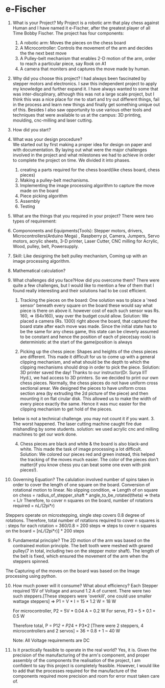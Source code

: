 # e-Fischer
1. What is your Project?
My Project is a robotic arm that play chess against Human and I have named it e-Fischer, after the greatest player of all Time Bobby Fischer.
The project has four components: 
    1. A robotic arm: Moves the pieces on the chess board
    2. A Microcontroller: Controls the movement of the arm and decides the the next best move
    3. A Pulley-belt mechanism that enables 2-D motion of the arm, order to reach a particular piece, say Rook on A1
    4. A camera that moniters and captures the move made by human.

2. Why did you choose this project? 
I had always been fascinated by stepper motors and electronics. I saw this independent project to apply my knowledge and further expand it. 
I have always wanted to some that was inter-discplinary, although this was not a large scale project, but I think this was a nice place for me to start and try out different things, fail in the process and learn new things and finally get something unique out of this. 
Besides I also saw opportunity to use various other tools and techniques that were available to us at the campus: 3D printing, moulding, cnc-milling and laser cutting.

3. How did you start?
4. What was your design procedure?  
We started out by first making a proper idea for design on paper and with documentation. By laying out what were the major challenges involved in the project and what milestones we had to achieve in order to complete the project on time. We divided it into phases. 
    1. creating a parts required for the chess board(like chess board, chess pieces)
    2. Making a pulley-belt mechanisms. 
    3. Implementing the image processing algorithm to capture the move made on the board
    4. Piece picking algorithm
    5. Assembly
    6. Testing

5. What are the things that you required in your project?
There were two types of requirement: 
1. Compononents and Equipments(Tools): Stepper motors, drivers, Microcontrollers(Arduino Mega) , Raspberry pi, Camera, Jumpers, Servo motors, acrylic sheets, 3-D printer, Laser Cutter, CNC milling for Acrylic, Wood, pulley, belt, Powersupply.
2. Skill: Like designing the belt pulley mechanism, Coming up with an image processing algorithm.

6. Mathematical calculation?

7. What challenges did you face?How did you overcome them?
There were quite a few challenges, but I would like to mention a few of them that I found really interesting and their solutions had to be cost efficient.

    1. Tracking the pieces on the board: One solution was to place a 'reed sensor' beneath every square on the board these would say what piece is there on above it. however cost of each such sensor was Rs. 160, => (64x160), way over the budget could allow. 
    Solution: We placed a camera (Rs. 1300) right above the board, that captured the board state after each move was made. Since the initial state has to be the same for any chess game, this state can be cleverly assumed to be constant and hence the position of each of piece(say rook) is deterministic at the start of the game(position is always 

    2. Picking up the chess piece: Shapes and heights of the chess pieces are different. This made it difficult for 
        us to come up with a general clipping mechanism, and what should be the depth to which the clipping mechanisms
        should drop in order to pick the piece. 
    Solution: 3D printer saved the day! Thanks to our instructor(Dr. Surya IIT Hyd.), we had access to 3D printers. So we decided to print our own chess pieces. Normally, the chess pieces do not have uniform cross sectional arear. We designed the pieces to have uniform cross section area (by extruding the 2d picture of the piece) and then mounting it on flat cirular disk. This allowed us to make the width of every piece exactly the same. Hence it was muc easier for the clipping mechanism to get hold of the pieces. 
    
    below is not a technical challenge. you may not count it if you want. 
    3. The worst happened. The laser cutting machine caught fire due mishandling by some students.
    solution: we used acrylic cnc and milling machines to get our work done. 

    4. Chess pieces are black and white & the board is also black-and white. This made the task of image processing a lot difficult. 
    Solution: We colored our pieces red and green instead, this helped the tracking of the moves much easier. The color of the pieces don't matter(if you know chess you can beat some one even with pink pieces!). 





8. Governing Equation?
The calulation involved number of spins taken in order to cover the length of one square on the board. Conversion of rotational motion to linear. 
        No slipping condition, 
            => Length of on square on chess = radius_of_stepper_shaft * angle_to_be_rotated(theta)
            => theta = L/r
            Therefore, to cover n squares on the board, number of rotations required  = n*L/(2*pi*r)

Steppers operate on microstepping, single step covers 0.8 degree of rotations. Therefore, total number of rotations required to cover n squares is : 
            steps for each rotation = 360/0.8 = 200 steps 
            => steps to cover n squares on the board = [n*L/(2*pi*r)] * 200   steps
            


9. Fundamental principle?
The 2D motion of the arm was based on the contrained motion principle. The belt tooth were meshed with geared pulley(7 in total, including two on the stepper motor shaft). The length of the belt is fixed, which ensured the movement of the arm when the steppers spinned. 

The Capturing of the moves on the board was based on the Image processing using python. 

10. How much power will it consume? What about efficiency?
    Each Stepper required 15V of Voltage and around 1.2 A of current. There were two such steppers.[These steppers were 'overkill', one could use smaller wattage steppers]
        => P1 = V * I = 15 * 1.2 W = 18 W

    For microcontroller, P2 = 5V * 0.04 A = 0.2 W
    For servo, P3 = 5 * 0.1  = 0.5 W

    Therefore total, 
            P = P1*2 + P2*4 + P3*2          [There were 2 steppers, 4 microcontrollers and 2 servos]
              = 36 + 0.8 + 1
              ~ 40 W

    Note: All Voltage requirements are DC

11. Is it practically feasible to operate in the real world?
Yes, it is. Given the precision of the manufacturing of the arm's component, and proper assembly of the components the realisation of the project, I am confident to say this project is completely feasible. However, I would like to add that the processes required for the manufacture of the components required more precision and room for error must taken care of.  


